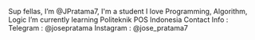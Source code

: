 Sup fellas, I’m @JPratama7, I'm a student
I love Programming, Algorithm, Logic
I’m currently learning Politeknik POS Indonesia
Contact Info :
Telegram : @josepratama 
Instagram : @jose_pratama7

<!---
JPratama7/JPratama7 is a ✨ special ✨ repository because its `README.md` (this file) appears on your GitHub profile.
You can click the Preview link to take a look at your changes.
--->
